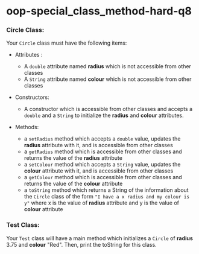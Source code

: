 # oop-special_class_method-hard-q8

### Circle Class:

Your `Circle` class must have the following items:

- Attributes :
    - A `double` attribute named **radius** which is not accessible from other classes
    - A `String` attribute named **colour** which is not accessible from other classes

- Constructors:
    - A constructor which is accessible from other classes and accepts a `double` and a `String` to initialize the
      **radius** and **colour** attributes.

- Methods:
    - a `setRadius` method which accepts a `double` value, updates the **radius** attribute with it, and is accessible
      from other classes
    - a `getRadius` method which is accessible from other classes and returns the value of the **radius** attribute
    - a `setColour` method which accepts a `String` value, updates the **colour** attribute with it, and is accessible
      from other classes
    - a `getColour` method which is accessible from other classes and returns the value of the **colour** attribute
    - a `toString` method which returns a String of the information about the `Circle` class of the form
      `"I have a x radius and my colour is y"` where x is the value of **radius** attribute and y is the
      value of **colour** attribute

### Test Class:

Your `Test` class will have a main method which initializes a `Circle` of **radius** 3.75 and **colour** "Red". Then,
print the toString for this class.